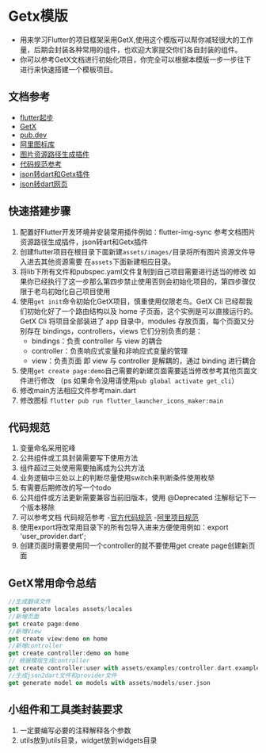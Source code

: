 # Getx模版

* 用来学习Flutter的项目框架采用GetX,使用这个模版可以帮你减轻很大的工作量，后期会封装各种常用的组件，也欢迎大家提交你们各自封装的组件。
* 你可以参考GetX文档进行初始化项目，你完全可以根据本模版一步一步往下进行来快速搭建一个模板项目。
## 文档参考

- [flutter起步](http://www.flutterchina.net.cn/guide/get-started/install.html)
- [GetX](https://hfybbs.gitee.io/flutter-getx-doc/engineer/start/)
- [pub.dev](https://pub.flutter-io.cn/)
- [阿里图标库](https://www.iconfont.cn/)
- [图片资源路径生成插件](https://plugins.jetbrains.com/plugin/12585-flutter-img-sync)
- [代码规范参考](https://segmentfault.com/a/1190000019580511)
- [json转dart和Getx插件](https://plugins.jetbrains.com/plugin/16762-flutter-getx-starter)
- [json转dart网页](https://zmtzawqlp.gitee.io/jsontodart/#/)
## 快速搭建步骤
1. 配置好Flutter开发环境并安装常用插件例如：flutter-img-sync 参考文档图片资源路径生成插件，json转art和Getx插件
2. 创建flutter项目在根目录下面新建`assets/images/`目录将所有图片资源文件导入进去其他资源需要
   在`assets`下面新建相应目录。
3. 将lib下所有文件和pubspec.yaml文件复制到自己项目需要进行适当的修改 如果你已经执行了这一步那么第四步禁止使用否则会初始化项目的，第四步骤仅限于老鸟初始化自己项目使用
4. 使用`get init`命令初始化GetX项目，慎重使用仅限老鸟。GetX Cli 已经帮我们初始化好了一个路由结构以及 home 子页面，这个实例是可以直接运行的。
   GetX Cli 将项目全部装进了 app 目录中，modules 存放页面，每个页面又分别存在 bindings，controllers，views
   它们分别负责的是：
    * bindings：负责 controller 与 view 的耦合
    * controller：负责响应式变量和非响应式变量的管理
    * view：负责页面
      即 view 与 controller 是解耦的，通过 binding 进行耦合
5. 使用`get create page:demo`自己需要的新建页面需要适当修改参考其他页面文件进行修改 （ps 如果命令没用请使用`pub global activate get_cli`）
6. 修改main方法相应文件参考main.dart
7. 修改图标 `flutter pub run flutter_launcher_icons_maker:main`
## 代码规范
1. 变量命名采用驼峰
2. 公共组件或工具封装需要写下使用方法
3. 组件超过三处使用需要抽离成为公共方法
4. 业务逻辑中三处以上的判断尽量使用switch来判断条件使用枚举
5. 有需要后期修改的写一个todo
6. 公共组件或方法更新需要兼容当前旧版本，使用 @Deprecated 注解标记下一个版本移除
7. 可以参考文档 代码规范参考
   -[官方代码规范](https://dart.dev/guides/language/effective-dart)
   -[阿里项目规范](https://github.com/alibaba/flutter-go/blob/master/Flutter_Go%20%E4%BB%A3%E7%A0%81%E5%BC%80%E5%8F%91%E8%A7%84%E8%8C%83.md)
8. 使用export将改常用目录下的所有包导入进来方便使用例如：export 'user_provider.dart';
9. 创建页面时需要使用同一个controller的就不要使用get create page创建新页面
## GetX常用命令总结
```dart
//生成翻译文件
get generate locales assets/locales
//新增页面
get create page:demo
//新增View
get create view:demo on home
//新增controller
get create controller:demo on home
// 根据模版生成controller
get create controller:user with assets/examples/controller.dart.example on home
//生成json2dart文件和provider文件
get generate model on models with assets/models/user.json

```
## 小组件和工具类封装要求
1.  一定要编写必要的注释解释各个参数
2. utils放到utils目录，widget放到widgets目录